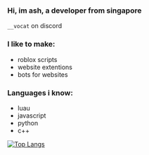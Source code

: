 ### Hi, im ash, a developer from singapore
`__vocat` on discord

### I like to make:
- roblox scripts
- website extentions
- bots for websites

### Languages i know:
- luau
- javascript
- python
- c++

[![Top Langs](https://github-readme-stats.vercel.app/api/top-langs/?username=Iratethisname10&langs_count=8&theme=radical)](https://github.com/anuraghazra/github-readme-stats)
